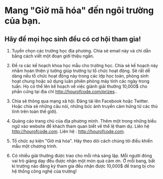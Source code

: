 

# Mang "Giờ mã hóa" đến ngôi trường của bạn.

## Hãy để mọi học sinh đều có cơ hội tham gia!

  1. Tuyển chọn các trường học địa phương. Chia sẻ email này và chỉ dẫn bằng cách viết một đoạn giới thiệu ngắn.

  2. Đề ra các kế hoạch khoa học mẫu cho trường học. Chia sẻ kế hoạch này nhằm hoàn thiện ý tưởng giúp trường tự tổ chức hoạt động. Sẽ rất dễ dàng nếu tổ chức hoạt động này trong các lớp học toán, phòng sinh hoạt chung hoặc sử dụng luân phiên phòng máy tính các ngày trong tuần. Họ có thể lên kế hoạch về việc giành giải thưởng 10,000$ cho phần cứng tại địa chỉ http://hourofcode.com/prizes..

  3. Chia sẻ thông qua mạng xã hội. Đăng tải lên Facebook hoặc Twitter. Hoặc chia sẻ những câu nói, những bức ảnh truyền cảm hứng từ các thủ lĩnh trên toàn thế giới).

  4. Quảng cáo trang chủ của địa phương mình. Thêm một trong những biểu ngữ vào website để khách tham quan biết về thể lệ tham dự. Liên hệ http://hourofcode.com. Liên hệ : http://hourofcode.com.

  5. Tổ chức sự kiện "Giờ mã hóa". Hãy theo dõi cách chúng tôi điều khiển mẫu một chương trình.

  6. Có nhiều giải thưởng được trao cho mỗi nhà sáng lập. Mỗi người đóng vai trò giảng dạy đều được nhận một món quà cảm ơn. Ở mỗi bang, bất kì trường nào đăng ký tham gia đều nhận được 10,000$ để trang bị cho hệ thống công nghệ của trường!